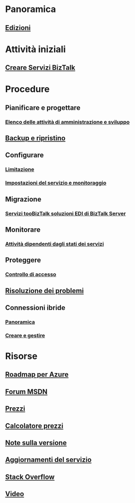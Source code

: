 # Panoramica
## [Edizioni](biztalk-editions-feature-chart.md)

# Attività iniziali
## [Creare Servizi BizTalk](biztalk-provision-services.md)

# Procedure
## Pianificare e progettare
### [Elenco delle attività di amministrazione e sviluppo](biztalk-services-administration-and-development-task-list.md)
## [Backup e ripristino](biztalk-backup-restore.md)
## Configurare
### [Limitazione](biztalk-throttling-thresholds.md)
### [Impostazioni del servizio e monitoraggio](biztalk-dashboard-monitor-scale-tabs.md)
## Migrazione
### [Servizi tooBizTalk soluzioni EDI di BizTalk Server](biztalk-migrating-to-edi-guide.md)
## Monitorare
### [Attività dipendenti dagli stati dei servizi](biztalk-service-state-chart.md)
## Proteggere
### [Controllo di accesso](biztalk-issuer-name-issuer-key.md)
## [Risoluzione dei problemi](biztalk-troubleshoot-using-ops-logs.md)
## Connessioni ibride
### [Panoramica](integration-hybrid-connection-overview.md)
### [Creare e gestire](integration-hybrid-connection-create-manage.md)

# Risorse
## [Roadmap per Azure](https://azure.microsoft.com/roadmap/)
## [Forum MSDN](https://social.msdn.microsoft.com/Forums/en-US/home?forum=azurebiztalksvcs)
## [Prezzi](https://azure.microsoft.com/pricing/details/biztalk-services/)
## [Calcolatore prezzi](https://azure.microsoft.com/pricing/calculator/)
## [Note sulla versione](biztalk-release-notes.md)
## [Aggiornamenti del servizio](https://azure.microsoft.com/updates/?product=biztalk-services)
## [Stack Overflow](http://stackoverflow.com/questions/tagged/biztalk-services)
## [Video](https://azure.microsoft.com/documentation/videos/index/?services=biztalk-services)
